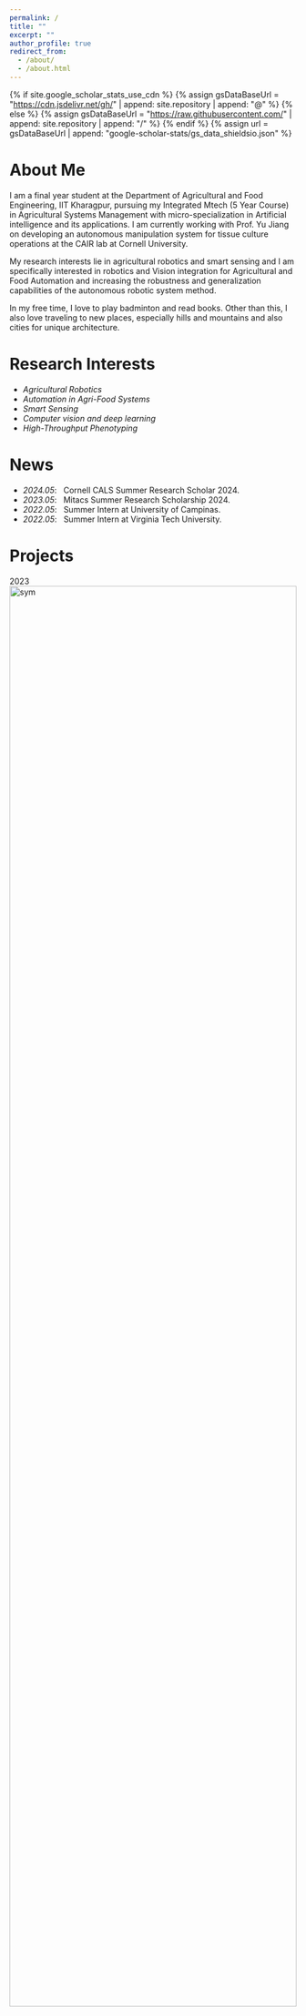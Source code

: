 ```yaml
---
permalink: /
title: ""
excerpt: ""
author_profile: true
redirect_from: 
  - /about/
  - /about.html
---
```


{% if site.google_scholar_stats_use_cdn %}
{% assign gsDataBaseUrl = "https://cdn.jsdelivr.net/gh/" | append: site.repository | append: "@" %}
{% else %}
{% assign gsDataBaseUrl = "https://raw.githubusercontent.com/" | append: site.repository | append: "/" %}
{% endif %}
{% assign url = gsDataBaseUrl | append: "google-scholar-stats/gs_data_shieldsio.json" %}

<span class='anchor' id='about-me'></span>
# About Me
I am a final year student at the Department of Agricultural and Food Engineering, IIT Kharagpur, pursuing my Integrated Mtech (5 Year Course) in Agricultural Systems Management with micro-specialization in Artificial intelligence and its applications. I am currently working with Prof. Yu Jiang on developing an autonomous manipulation system for tissue culture operations at the CAIR lab at Cornell University. 

My research interests lie in agricultural robotics and smart sensing and I am specifically interested in robotics and Vision integration for Agricultural and Food Automation and increasing the robustness and generalization capabilities of the autonomous robotic system method.

In my free time, I love to play badminton and read books. Other than this, I also love traveling to new places, especially hills and mountains and also cities for unique architecture.

# Research Interests
- *Agricultural Robotics*
- *Automation in Agri-Food Systems*
- *Smart Sensing*
- *Computer vision and deep learning*
- *High-Throughput Phenotyping*

# News
- *2024.05*: &nbsp; Cornell CALS Summer Research Scholar 2024. 
- *2023.05*: &nbsp; Mitacs Summer Research Scholarship 2024.
- *2022.05*: &nbsp; Summer Intern at University of Campinas.
- *2022.05*: &nbsp; Summer Intern at Virginia Tech University. 

# Projects

<div class='paper-box'><div class='paper-box-image'><div><div class="badge">2023</div><img src='images/apple_paper.png' alt="sym" width="100%" height="80%"></div></div>
<div class='paper-box-text' markdown="1">

A Two-stage Deep-learning Model
 for Detection and Occlusion-based Classification of Kashmiri Orchard Apples for Robotic Harvesting

Divya Rathore, Divyanth L G, Lalit Reddy, Yogesh Chawla, **Mridula Buragohain**

[**Paper**](https://link.springer.com/article/10.1007/s42853-023-00190-0) 
- Proposed a novel two-stage deep-learning-based approach that can detect the apples using YOLOv7 and utilized EfficientNet to classify the apple's occlusion condition.
</div>
</div>

<div class='paper-box'><div class='paper-box-image'><div><div class="badge">CSBE 2023</div><img src='images/500x300.png' alt="sym" width="100%"></div></div>
<div class='paper-box-text' markdown="1">

Recent advances in non-destructive techniques for grain quality monitoring

 **Mridula Buragohain**, Jitendra Palliwal, Mohammad Nadimi

[**Presentation**](https://scholar.google.com/citations?view_op=view_citation&hl=zh-CN&user=DhtAFkwAAAAJ&citation_for_view=DhtAFkwAAAAJ:ALROH1vI_8AC) <strong><span class='show_paper_citations' data='DhtAFkwAAAAJ:ALROH1vI_8AC'></span></strong>
- Review of all the non-destructive techniques used and developed to date for grain quality monitoring.
</div>
</div>

<div class='paper-box'><div class='paper-box-image'><div><div class="badge">15 SLACAN 2023</div><img src='images/tea.png' alt="sym" width="100%"></div></div>
<div class='paper-box-text' markdown="1">

 Classification of carambola (Averrhoa carambola l.) according to the maturation stage using computer vision

Dhanus Raj, Ingrid Moraes, **Mridula Buragohain**, Sai Chaitanya K, Vansh Agrawal,
Vanshika Sahu, Ayushi Saha, Marcus da Silva Ferreira, Sylvio Barbon Junior, Somsubhra Chakraborty, Jayeeta Mitra, Douglas Fernandes Barbin

[**Presentation**](https://scholar.google.com/citations?view_op=view_citation&hl=zh-CN&user=DhtAFkwAAAAJ&citation_for_view=DhtAFkwAAAAJ:ALROH1vI_8AC) <strong><span class='show_paper_citations' data='DhtAFkwAAAAJ:ALROH1vI_8AC'></span></strong>
- Developed machine learning models, including SVM, Random Forest, and ANNs, for classification based on using color, texture, and morphological features extracted from RGB images. Achieved a peak prediction accuracy of 89% with the Random Forest classifier.
</div>
</div>


<div class='paper-box'><div class='paper-box-image'><div><div class="badge">2023</div><img src='images/disease_assessment_bird_eye_view.png' alt="sym" width="100%"></div></div>
<div class='paper-box-text' markdown="1">

Adaptability and Effectiveness of inbuilt vision foundational model to quantify grape foliage powdery mildew infection
**Mridula Buragohain**, Yu Jiang, Yiyuan Lin
**Poster Presentation** 
-  Tested our built vision foundation model for adaptability results across different vineyards in the US
-  Obtained bird-eye view severity assessment results of mildew infection in the fields compared with human assessment.
</div>
</div>


<div class='paper-box'><div class='paper-box-image'><div><div class="badge">2023</div><img src='images/manuscript1.png' alt="sym" width="100%"></div></div>
<div class='paper-box-text' markdown="1">

Mechanical damage assessment in canola using X-ray imaging and computer vision
**Summer Project**
-  Utilized X-ray imaging with computer vision techniques, including OpenCV for image enhancement and ROI detection, to classify canola damage into four categories. Tested machine learning and deep learning models, achieving a top mAP of 92.08% with MobileNetV2.
</div>
</div>


<div class='paper-box'><div class='paper-box-image'><div><div class="badge">2023</div><img src='images/btp1.png' alt="sym" width="100%"></div></div>
<div class='paper-box-text' markdown="1">

Simulating an autonomous navigation system for ground robot using NAV2
**Semester Project** 
-  Developed and tested a ground robot in the Gazebo simulation environment for autonomous navigation and obstacle avoidance using NAV2, Lidar, and the A* algorithm. Gained hands-on experience with ROS2 for controlling both virtual and real-world robot designs.
</div>
</div>

<div class='paper-box'><div class='paper-box-image'><div><div class="badge">2023</div><img src='images/500x300.png' alt="sym" width="100%"></div></div>
<div class='paper-box-text' markdown="1">

Quality analysis of mangoes during storage using color imaging

**Project** 
-  Conducted quality assessments of mangoes during storage by applying classification algorithms on RGB and lab images, comparing machine-vision results with chemical-based methods. Achieved an 84% accuracy in predicting the ripening index of the mangoes.
</div>
</div>

<div class='paper-box'><div class='paper-box-image'><div><div class="badge">2023</div><img src='images/img2.png' alt="sym" width="100%"></div></div>
<div class='paper-box-text' markdown="1">

Wheat yield prediction using aerial imagery-based spike counting approach

**Summer Project** 
-  Developed and tested deep learning models for detecting wheat heads from aerial RGB images, optimizing model performance through data augmentation and benchmarking against EfficientDet, YOLO-V4, V6, V7, and MobileNet. Achieved high mAP values, with YOLO-v7 and YOLO-v6 reaching 84% and 82%, respectively.
</div>
</div>

# Publications and Conference Proceedings
- *2023*,  A Two-stage Deep-learning Model for Detection and Occlusion-based Classification of Kashmiri Orchard Apples for Robotic Harvesting. 
- *2023*,  Recent advances in non-destructive techniques for grain quality monitoring.
- *2023*,  Classification of carambola (Averrhoa carambola l.) according to the maturation stage using computer vision
- *2024*,  Adaptability and Effectiveness of inbuilt vision foundational model to quantify grape foliage powdery mildew infection.

# Competitions 
- *2021.10*, Silver Medalist, Cloud Physician’s Vital Extraction Challenge, Inter IIT Tech Meet 11.0, IIT Kanpur

# Honors and Awards
- *2024*, Selected as a Cornell CALS Summer Scholar Student at the Horticultural Section of Cornell CALS
- *2023*, Selected as a Mitacs Summer Research Intern at the Biosystems Engineering Department, University of Manitoba

# Leadership and Co-curricular
- *2022.09-2023.09*, Undergraduate Department Representative, IIT Kharagpur
- *2022.08-2023.08*, Technical Head of Agricultural Engineering Society (AES), IIT Kharagpur
- *2022.12*, Part of the organizing team for Convocation at IIT Kharagpur 2022
- *2020.12-2022.04*, Volunteered in National Service Scheme
